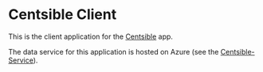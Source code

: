 # Centsible Client

This is the client application for the [Centsible](https://github.com/calvin-cs262-Fall2024-TheATeam/Centsible-Project) app.

The data service for this application is hosted on Azure (see the [Centsible-Service](https://github.com/calvin-cs262-Fall2024-TheATeam/Centsible-Service)).

<!-- ## Expo

- install npm
- install yarn (npm i -g yarn)
- yarn add expo

### To run

- git clone [repository url]
- npx expo start -->
